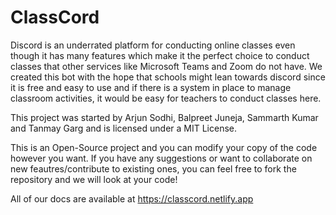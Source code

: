 # ClassCord
Discord is an underrated platform for conducting online classes even though it has many features which make it the perfect choice to conduct classes that other services like Microsoft Teams and Zoom do not have. We created this bot with the hope that schools might lean towards discord since it is free and easy to use and if there is a system in place to manage classroom activities, it would be easy for teachers to conduct classes here.

This project was started by Arjun Sodhi, Balpreet Juneja, Sammarth Kumar and Tanmay Garg and is licensed under a MIT License.

This is an Open-Source project and you can modify your copy of the code however you want. If you have any suggestions or want to collaborate on new feautres/contribute to existing ones, you can feel free to fork the repository and we will look at your code!

All of our docs are available at https://classcord.netlify.app
